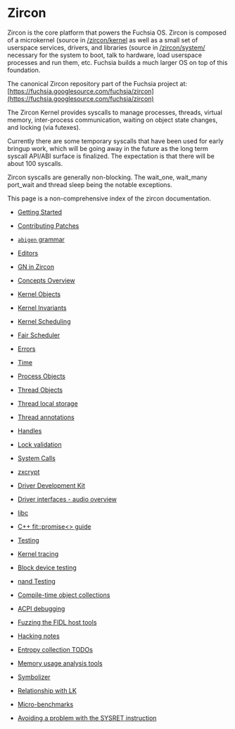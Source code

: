 # Zircon

Zircon is the core platform that powers the Fuchsia OS.  Zircon is
composed of a microkernel (source in [/zircon/kernel](/zircon/kernel)
as well as a small set of userspace services, drivers, and libraries
(source in [/zircon/system/](/zircon/system) necessary for the system
to boot, talk to hardware, load userspace processes and run them, etc.
Fuchsia builds a much larger OS on top of this foundation.

The canonical Zircon repository part of the Fuchsia project
at: [https://fuchsia.googlesource.com/fuchsia/zircon](https://fuchsia.googlesource.com/fuchsia/zircon)

The Zircon Kernel provides syscalls to manage processes, threads,
virtual memory, inter-process communication, waiting on object state
changes, and locking (via futexes).

Currently there are some temporary syscalls that have been used for early
bringup work, which will be going away in the future as the long term
syscall API/ABI surface is finalized.  The expectation is that there will
be about 100 syscalls.

Zircon syscalls are generally non-blocking.  The wait_one, wait_many
port_wait and thread sleep being the notable exceptions.

This page is a non-comprehensive index of the zircon documentation.

+ [Getting Started](getting_started.md)
+ [Contributing Patches](contributing.md)
+ [`abigen` grammar](abigen/grammar.md)
+ [Editors](editors.md)
+ [GN in Zircon](gn/zircon_gn.md)

+ [Concepts Overview](concepts.md)
+ [Kernel Objects](objects.md)
+ [Kernel Invariants](kernel_invariants.md)
+ [Kernel Scheduling](kernel_scheduling.md)
+ [Fair Scheduler](fair_scheduler.md)
+ [Errors](errors.md)
+ [Time](time.md)

+ [Process Objects](objects/process.md)
+ [Thread Objects](objects/thread.md)
+ [Thread local storage](tls.md)
+ [Thread annotations](thread_annotations.md)
+ [Handles](handles.md)
+ [Lock validation](lockdep.md)
+ [System Calls](syscalls.md)
+ [zxcrypt](zxcrypt.md)

+ [Driver Development Kit](ddk/overview.md)
+ [Driver interfaces - audio overview](driver_interfaces/audio_overview.md)

+ [libc](libc.md)
+ [C++ fit::promise<> guide](fit_promise_guide.md)

+ [Testing](testing.md)
+ [Kernel tracing](tracing/ktrace.md)
+ [Block device testing](block_device_testing.md)
+ [nand Testing](nand_testing.md)

+ [Compile-time object collections](compile_time_object_collections.md)
+ [ACPI debugging](debugging/acpi.md)
+ [Fuzzing the FIDL host tools](fuzzing_fidl.md)
+ [Hacking notes](hacking.md)
+ [Entropy collection TODOs](entropy_collection_todos.md)
+ [Memory usage analysis tools](memory.md)
+ [Symbolizer](symbolizer_markup.md)
+ [Relationship with LK](zx_and_lk.md)
+ [Micro-benchmarks](benchmarks/microbenchmarks.md)
+ [Avoiding a problem with the SYSRET instruction](sysret_problem.md)
